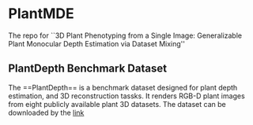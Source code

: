 # PlantMDE
The repo for ``3D Plant Phenotyping from a Single Image: Generalizable Plant Monocular Depth Estimation via Dataset Mixing''
## PlantDepth Benchmark Dataset 
The ==PlantDepth== is a benchmark dataset  designed for plant depth estimation, and 3D reconstruction tassks. It renders RGB-D plant images from eight publicly available plant 3D datasets. The dataset can be downloaded by the [link](https://drive.google.com/file/d/1XbDwjUn16dVl7F6uGNvpgtFU-uLm1jeb/view?usp=drive_link)
